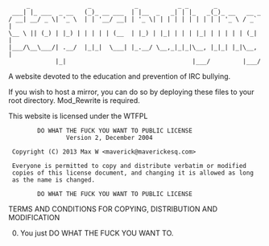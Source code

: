 	     _                _            _           _ _       _
	 ___| |_ ___  _ __   (_)_ __ ___  | |__  _   _| | |_   _(_)_ __   __ _
	/ __| __/ _ \| '_ \  | | '__/ __| | '_ \| | | | | | | | | | '_ \ / _` |
	\__ \ || (_) | |_) | | | | | (__  | |_) | |_| | | | |_| | | | | | (_| |
	|___/\__\___/| .__/  |_|_|  \___| |_.__/ \__,_|_|_|\__, |_|_| |_|\__, |
	             |_|                                   |___/         |___/

A website devoted to the education and prevention of IRC bullying.

If you wish to host a mirror, you can do so by deploying these files to your root directory. Mod_Rewrite is required.

This website is licensed under the WTFPL

            DO WHAT THE FUCK YOU WANT TO PUBLIC LICENSE
                    Version 2, December 2004

	 Copyright (C) 2013 Max W <maverick@maverickesq.com>

	 Everyone is permitted to copy and distribute verbatim or modified
	 copies of this license document, and changing it is allowed as long
	 as the name is changed.

            DO WHAT THE FUCK YOU WANT TO PUBLIC LICENSE
   TERMS AND CONDITIONS FOR COPYING, DISTRIBUTION AND MODIFICATION

  0. You just DO WHAT THE FUCK YOU WANT TO.

